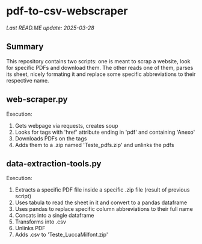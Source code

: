 # pdf-to-csv-webscraper
_Last READ.ME update: 2025-03-28_

## Summary

This repository contains two scripts: one is meant to scrap a website, look for specific PDFs and download them. The other reads one of them, parses its sheet, nicely formating it and replace some specific abbreviations to their respective name.

## web-scraper.py

Execution:
1. Gets webpage via requests, creates soup
2. Looks for <a> tags with 'href' attribute ending in 'pdf' and containing 'Anexo'
3. Downloads PDFs on the tags
4. Adds them to a .zip named 'Teste_pdfs.zip' and unlinks the pdfs

## data-extraction-tools.py

Execution:
1. Extracts a specific PDF file inside a specific .zip file (result of previous script)
2. Uses tabula to read the sheet in it and convert to a pandas dataframe
3. Uses pandas to replace specific column abbreviations to their full name
4. Concats into a single dataframe
5. Transforms into .csv
6. Unlinks PDF
7. Adds .csv to 'Teste_LuccaMilfont.zip'